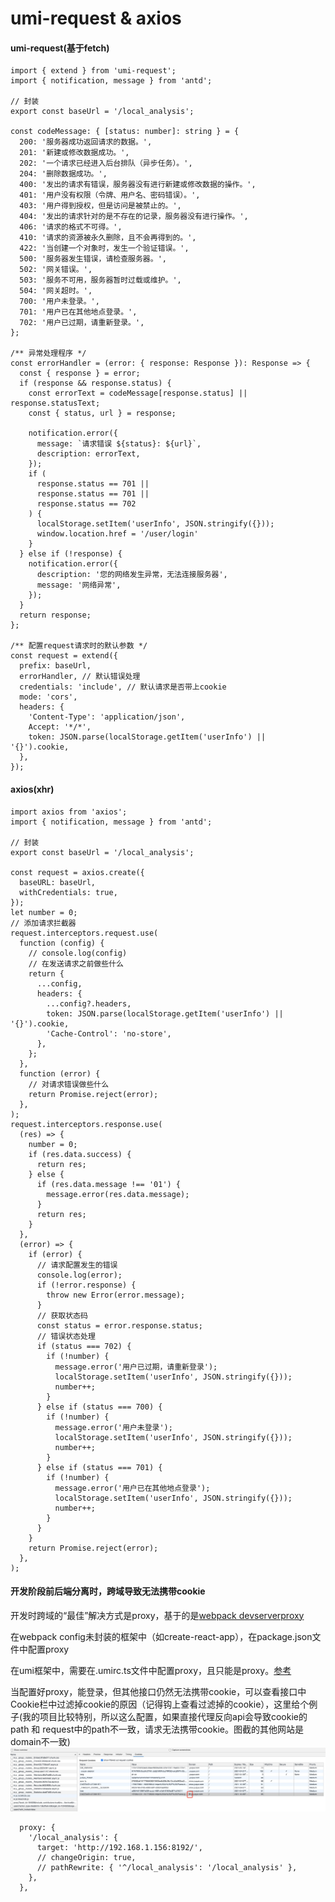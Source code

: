 # umi-request & axios

#### umi-request(基于fetch)
```
import { extend } from 'umi-request';
import { notification, message } from 'antd';

// 封装
export const baseUrl = '/local_analysis';

const codeMessage: { [status: number]: string } = {
  200: '服务器成功返回请求的数据。',
  201: '新建或修改数据成功。',
  202: '一个请求已经进入后台排队（异步任务）。',
  204: '删除数据成功。',
  400: '发出的请求有错误，服务器没有进行新建或修改数据的操作。',
  401: '用户没有权限（令牌、用户名、密码错误）。',
  403: '用户得到授权，但是访问是被禁止的。',
  404: '发出的请求针对的是不存在的记录，服务器没有进行操作。',
  406: '请求的格式不可得。',
  410: '请求的资源被永久删除，且不会再得到的。',
  422: '当创建一个对象时，发生一个验证错误。',
  500: '服务器发生错误，请检查服务器。',
  502: '网关错误。',
  503: '服务不可用，服务器暂时过载或维护。',
  504: '网关超时。',
  700: '用户未登录。',
  701: '用户已在其他地点登录。',
  702: '用户已过期，请重新登录。',
};

/** 异常处理程序 */
const errorHandler = (error: { response: Response }): Response => {
  const { response } = error;
  if (response && response.status) {
    const errorText = codeMessage[response.status] || response.statusText;
    const { status, url } = response;

    notification.error({
      message: `请求错误 ${status}: ${url}`,
      description: errorText,
    });
    if (
      response.status == 701 ||
      response.status == 701 ||
      response.status == 702
    ) {
      localStorage.setItem('userInfo', JSON.stringify({}));
      window.location.href = '/user/login'
    }
  } else if (!response) {
    notification.error({
      description: '您的网络发生异常，无法连接服务器',
      message: '网络异常',
    });
  }
  return response;
};

/** 配置request请求时的默认参数 */
const request = extend({
  prefix: baseUrl,
  errorHandler, // 默认错误处理
  credentials: 'include', // 默认请求是否带上cookie
  mode: 'cors',
  headers: {
    'Content-Type': 'application/json',
    Accept: '*/*',
    token: JSON.parse(localStorage.getItem('userInfo') || '{}').cookie,
  },
});
```

#### axios(xhr)
```
import axios from 'axios';
import { notification, message } from 'antd';

// 封装
export const baseUrl = '/local_analysis';

const request = axios.create({
  baseURL: baseUrl,
  withCredentials: true,
});
let number = 0;
// 添加请求拦截器
request.interceptors.request.use(
  function (config) {
    // console.log(config)
    // 在发送请求之前做些什么
    return {
      ...config,
      headers: {
        ...config?.headers,
        token: JSON.parse(localStorage.getItem('userInfo') || '{}').cookie,
        'Cache-Control': 'no-store',
      },
    };
  },
  function (error) {
    // 对请求错误做些什么
    return Promise.reject(error);
  },
);
request.interceptors.response.use(
  (res) => {
    number = 0;
    if (res.data.success) {
      return res;
    } else {
      if (res.data.message !== '01') {
        message.error(res.data.message);
      }
      return res;
    }
  },
  (error) => {
    if (error) {
      // 请求配置发生的错误
      console.log(error);
      if (!error.response) {
        throw new Error(error.message);
      }
      // 获取状态码
      const status = error.response.status;
      // 错误状态处理
      if (status === 702) {
        if (!number) {
          message.error('用户已过期，请重新登录');
          localStorage.setItem('userInfo', JSON.stringify({}));
          number++;
        }
      } else if (status === 700) {
        if (!number) {
          message.error('用户未登录');
          localStorage.setItem('userInfo', JSON.stringify({}));
          number++;
        }
      } else if (status === 701) {
        if (!number) {
          message.error('用户已在其他地点登录');
          localStorage.setItem('userInfo', JSON.stringify({}));
          number++;
        }
      }
    }
    return Promise.reject(error);
  },
);
```

#### 开发阶段前后端分离时，跨域导致无法携带cookie

开发时跨域的“最佳”解决方式是proxy，基于的是[webpack devserverproxy](https://webpack.docschina.org/configuration/dev-server/#devserverproxy)

在webpack config未封装的框架中（如create-react-app），在package.json文件中配置proxy

在umi框架中，需要在.umirc.ts文件中配置proxy，且只能是proxy。[参考](https://www.yuque.com/umijs/umi/proxy)

当配置好proxy，能登录，但其他接口仍然无法携带cookie，可以查看接口中Cookie栏中过滤掉cookie的原因（记得钩上查看过滤掉的cookie），这里给个例子(我的项目比较特别，所以这么配置，如果直接代理反向api会导致cookie的path 和 request中的path不一致，请求无法携带cookie。图截的其他网站是domain不一致)
![avatar](https://github.com/gefeiyanga/blog/blob/master/img/cookieFilterReason.jpg?raw=true)
```
  proxy: {
    '/local_analysis': { 
      target: 'http://192.168.1.156:8192/',
      // changeOrigin: true,
      // pathRewrite: { '^/local_analysis': '/local_analysis' },
    },
  },
```
